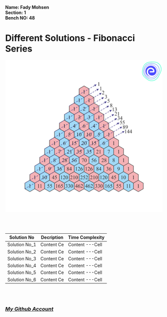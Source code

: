 **Name: Fady Mohsen** <br/>
**Section: 1** <br/>
**Bench NO: 48** <br/>


# Different Solutions - Fibonacci Series
![Fibonacci Series](Fibonacci-series.png) <br/> <br/> <br/> <br/>



| Solution No  | Decription | Time Complexity |
| ------------ | ---------- | --------------- |
| Solution No_1 | Content Ce | Content ---Cell |
| Solution No_2 | Content Ce | Content ---Cell |
| Solution No_3 | Content Ce | Content ---Cell |
| Solution No_4 | Content Ce | Content ---Cell |
| Solution No_5 | Content Ce | Content ---Cell |
| Solution No_6 | Content Ce | Content ---Cell |

<br/>
<br/>

### [*My Github Account*](https://github.com/fadymohsen/fibnacci-series)
